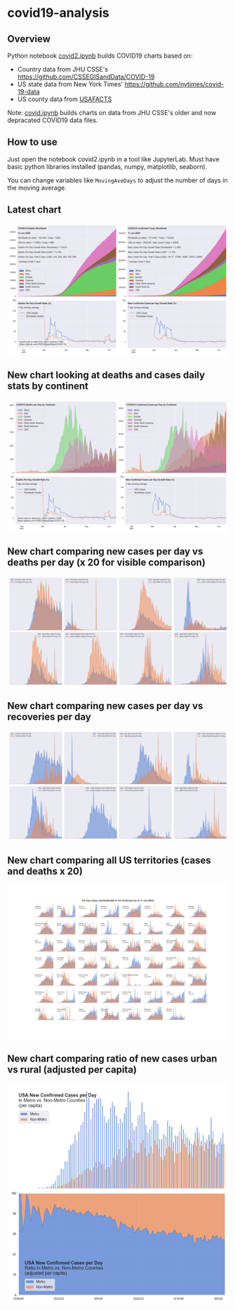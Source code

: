 # covid19-analysis

## Overview
Python notebook [covid2.ipynb](https://github.com/danlaw/covid19-analysis/blob/master/covid2.ipynb) builds COVID19 charts based on:
* Country data from JHU CSSE's https://github.com/CSSEGISandData/COVID-19
* US state data from New York Times' https://github.com/nytimes/covid-19-data
* US county data from [USAFACTS](https://usafacts.org/visualizations/coronavirus-covid-19-spread-map/)

Note: [covid.ipynb](https://github.com/danlaw/covid19-analysis/blob/master/covid.ipynb) builds charts on data from JHU CSSE's older and now depracated COVID19 data files.

## How to use
Just open the notebook covid2.ipynb in a tool like JupyterLab. Must have basic python libraries installed (pandas, numpy, matplotlib, seaborn).

You can change variables like ``MovingAveDays`` to adjust the number of days in the moving average.

## Latest chart
![Latest chart](charts/20200611-covid19-chart.png)

## New chart looking at deaths and cases daily stats by continent
![Comparison chart](charts/20200611-covid19-chart-perday.png)

## New chart comparing new cases per day vs deaths per day (x 20 for visible comparison)
![Comparison chart](charts/20200611-comparison-chart.png)

## New chart comparing new cases per day vs recoveries per day
![Recovery chart](charts/20200611-comparison-recovery-chart.png)

## New chart comparing all US territories (cases and deaths x 20)
![Territories chart](charts/20200611-compare-US-territories.png)

## New chart comparing ratio of new cases urban vs rural (adjusted per capita)
![Urban rural per capita chart](charts/20200611-US-counties-urban-vs-rural-per-capita.png)